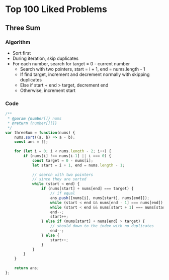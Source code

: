 # Top 100 Liked Problems

## Three Sum

### Algorithm

- Sort first
- During iteration, skip duplicates
- For each number, search for target = 0 - current number
  - Search with two pointers, start = i + 1, end = nums.length - 1
  - If find target, increment and decrement normally with skipping duplicates
  - Else if start + end > target, decrement end
  - Otherwise, increment start

### Code

```javascript
/**
 * @param {number[]} nums
 * @return {number[][]}
 */
var threeSum = function(nums) {
    nums.sort((a, b) => a - b);
    const ans = [];
    
    for (let i = 0; i < nums.length - 2; i++) {
        if (nums[i] !== nums[i-1] || i === 0) {
            const target = 0 - nums[i];
            let start = i + 1, end = nums.length - 1;
            
            // search with two pointers
            // since they are sorted
            while (start < end) {
                if (nums[start] + nums[end] === target) {
                    // if equal
                    ans.push([nums[i], nums[start], nums[end]]);
                    while (start < end && nums[end - 1] === nums[end]) end--;
                    while (start < end && nums[start + 1] === nums[start]) start++;
                    end--;
                    start++;
                } else if (nums[start] + nums[end] > target) {
                    // should down to the index with no duplicates
                    end--;
                } else {
                    start++;
                }
            }
        }
    }
        
    return ans;
};
```

